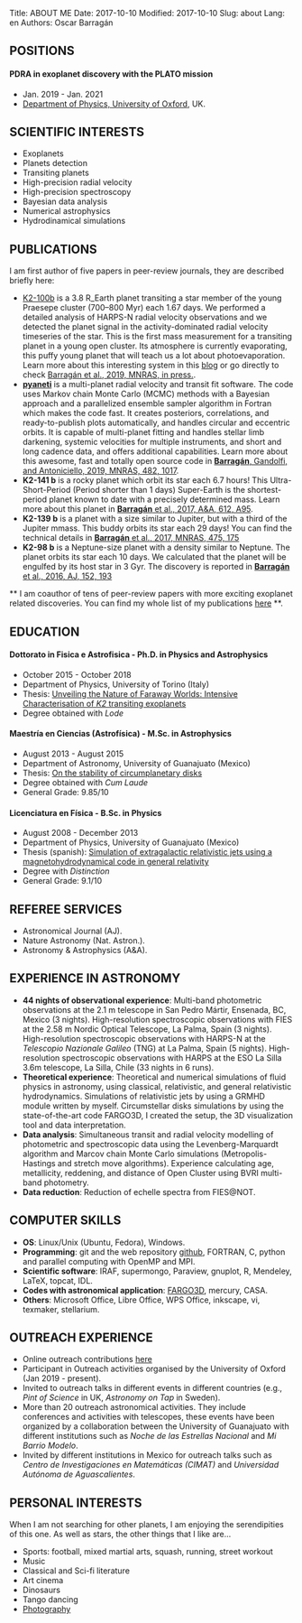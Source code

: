 Title: ABOUT ME
Date: 2017-10-10 
Modified: 2017-10-10
Slug: about
Lang: en
Authors: Oscar Barragán

## POSITIONS

#### PDRA in exoplanet discovery with the PLATO mission  

* Jan. 2019 - Jan. 2021
* [Department of Physics, University of Oxford](https://www2.physics.ox.ac.uk/contacts/people/barragan), UK.

## SCIENTIFIC INTERESTS 

* Exoplanets
* Planets detection
* Transiting planets
* High-precision radial velocity
* High-precision spectroscopy
* Bayesian data analysis
* Numerical astrophysics
* Hydrodinamical simulations

## PUBLICATIONS

I am first author of five papers in peer-review journals, they are described briefly here:

* [K2-100b](https://oscaribv.github.io/2019/k2100.html#k2100) is a 3.8 R_Earth planet transiting a star member of the young Praesepe cluster (700–800 Myr) each 1.67 days. 
  We performed a detailed analysis of HARPS-N radial velocity observations and we detected the planet signal in the activity-dominated radial velocity timeseries of the star.
  This is the first mass measurement for a transiting planet in a young open cluster. Its atmosphere is currently evaporating, 
  this puffy young planet that will teach us a lot about photoevaporation. Learn more about this interesting system in this [blog](https://oscaribv.github.io/2019/k2100.html#k2100) or go directly to check [Barragán et al., 2019, MNRAS, in press.](https://arxiv.org/abs/1909.05252).
* [**pyaneti**](https://github.com/oscaribv/pyaneti) is a multi-planet radial velocity and transit fit software. 
  The code uses Markov chain Monte Carlo (MCMC) methods with a Bayesian approach and a parallelized ensemble sampler 
  algorithm in Fortran which makes the code fast. It creates posteriors, correlations, and ready-to-publish plots automatically, 
  and handles circular and eccentric orbits. It is capable of multi-planet fitting and handles stellar limb darkening, 
  systemic velocities for multiple instruments, and short and long cadence data, and offers additional capabilities.
  Learn more about this awesome, fast and totally open source code in 
  [**Barragán**, Gandolfi, and Antoniciello, 2019, MNRAS, 482, 1017](https://academic.oup.com/mnras/article-abstract/482/1/1017/5094600).
* **K2-141 b** is a rocky planet which orbit its star each 6.7 hours! This Ultra-Short-Period (Period shorter than 1 days) Super-Earth
  is the shortest-period planet known to date with a precisely determined mass. 
  Learn more about this planet in [**Barragán** et al., 2017, A&A, 612, A95](https://www.aanda.org/10.1051/0004-6361/201732217).
* **K2-139 b** is a planet with a size similar to Jupiter, but with a third
  of the Jupiter mmass. This buddy orbits its star each 29 days!
  You can find the technical details in [**Barragán** et al., 2017, MNRAS, 475, 175](https://academic.oup.com/mnras/article/475/2/1765/4739349)
* **K2-98 b** is a Neptune-size planet with a density similar to Neptune.
  The planet orbits its star each 10 days. We calculated that the planet will be engulfed by its host star in 3 Gyr.
  The discovery is reported in [**Barragán** et al., 2016, AJ, 152, 193](http://iopscience.iop.org/article/10.3847/0004-6256/152/6/193/meta)

** I am coauthor of tens of peer-review papers with more exciting exoplanet related discoveries. You can find my whole list of my publications [here](https://goo.gl/YAi4NV) **.

## EDUCATION

#### Dottorato in Fisica e Astrofisica - Ph.D. in Physics and Astrophysics

* October 2015 - October 2018
* Department of Physics, University of Torino (Italy)
* Thesis: [Unveiling the Nature of Faraway Worlds: Intensive Characterisation of _K2_ transiting exoplanets](https://zenodo.org/record/2592750)
* Degree obtained with *Lode*

#### Maestría en Ciencias (Astrofísica) - M.Sc. in Astrophysics

* August 2013 - August 2015 
* Department of Astronomy, University of Guanajuato (Mexico)
* Thesis: [On the stability of circumplanetary disks](https://www.researchgate.net/publication/281461299_On_the_stability_of_circumplanetary_disks)
* Degree obtained with *Cum Laude*
* General Grade: 9.85/10 


#### Licenciatura en Física - B.Sc. in Physics

* August 2008 - December 2013
* Department of Physics, University of Guanajuato (Mexico) 
* Thesis (spanish): [Simulation of extragalactic relativistic jets using a magnetohydrodynamical code in general relativity](https://www.researchgate.net/publication/265510224_Simulacion_de_Chorros_Relativistas_Extragalacticos_usando_codigo_de_Magnetohidrodinamica_en_Relatividad_General)
* Degree with *Distinction*
* General Grade: 9.1/10

## REFEREE SERVICES

* Astronomical Journal (AJ).
* Nature Astronomy (Nat. Astron.).
* Astronomy & Astrophysics (A&A).


## EXPERIENCE IN ASTRONOMY

* **44 nights of observational experience**: Multi-band photometric observations at the 2.1 m telescope in San Pedro Mártir,
  Ensenada, BC, Mexico (3 nights). 
  High-resolution spectroscopic observations with FIES at the 2.58 m Nordic Optical Telescope,
  La Palma, Spain (3 nights). 
  High-resolution spectroscopic observations with HARPS-N at the _Telescopio Nazionale Galileo_ (TNG) at La Palma, Spain (5 nights).
  High-resolution spectroscopic observations with HARPS at the ESO La Silla 3.6m
  telescope, La Silla, Chile (33 nights in 6 runs).
* **Theoretical experience**: Theoretical and numerical simulations of fluid physics in astronomy,
  using classical, relativistic, and general relativistic hydrodynamics. Simulations of relativistic jets
  by using a GRMHD module written by myself. Circumstellar disks simulations by using the state-of-the-art
  code FARGO3D, I created the setup, the 3D visualization tool and data interpretation.
* **Data analysis**: Simultaneous transit and radial velocity modelling of photometric and spectroscopic
  data using the Levenberg-Marquardt algorithm and Marcov chain Monte Carlo simulations
  (Metropolis-Hastings and stretch move algorithms).
  Experience calculating age, metallicity, reddening, and distance of Open Cluster using
  BVRI multi-band photometry.
* **Data reduction**: Reduction of echelle spectra from FIES@NOT.

## COMPUTER SKILLS

* **OS**: Linux/Unix (Ubuntu, Fedora), Windows.
* **Programming**: git and the web repository [github](https://github.com/), FORTRAN, C,
  python and parallel computing with OpenMP and MPI.
* **Scientific software**: IRAF, supermongo, Paraview, gnuplot, R, Mendeley, LaTeX, topcat, IDL.
* **Codes with astronomical application**: [FARGO3D](http://fargo.in2p3.fr/), mercury, CASA.
* **Others**: Microsoft Office, Libre Office, WPS Office, inkscape, vi, texmaker, stellarium.

## OUTREACH EXPERIENCE

* Online outreach contributions [here](https://oscaribv.github.io/pages/outreach.html#outreach)
* Participant in Outreach activities organised by the University of Oxford (Jan 2019 - present).
* Invited to outreach talks in different events in different countries (e.g., _Pint of Science_ in UK, _Astronomy on Tap_ in Sweden).
* More than 20 outreach astronomical activities. They include conferences
  and activities with telescopes, these events have been organized by a collaboration
  between the University of Guanajuato with different institutions such as
  _Noche de las Estrellas Nacional_ and _Mi Barrio Modelo_.
* Invited by different institutions in Mexico for outreach talks such as
  _Centro de Investigaciones en Matemáticas (CIMAT)_ and _Universidad Autónoma de Aguascalientes_.

## PERSONAL INTERESTS

When I am not searching for other planets, I am enjoying the serendipities of this one.
As well as stars, the other things that I like are...

* Sports: football, mixed martial arts, squash, running, street workout
* Music
* Classical and Sci-fi literature
* Art cinema
* Dinosaurs 
* Tango dancing
* [Photography](https://www.flickr.com/photos/oscaribv/)
